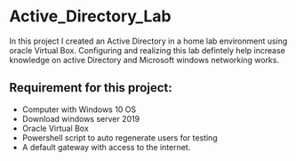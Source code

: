 # Active_Directory_Lab
In this project I created an Active Directory in a home lab environment  using oracle Virtual Box. Configuring and realizing this lab defintely help increase knowledge on active Directory and Microsoft windows networking works.

## Requirement for this project:
* Computer with Windows 10 OS
* Download windows server 2019
* Oracle Virtual Box
* Powershell script to auto regenerate users for testing
* A default gateway with access to the internet.
